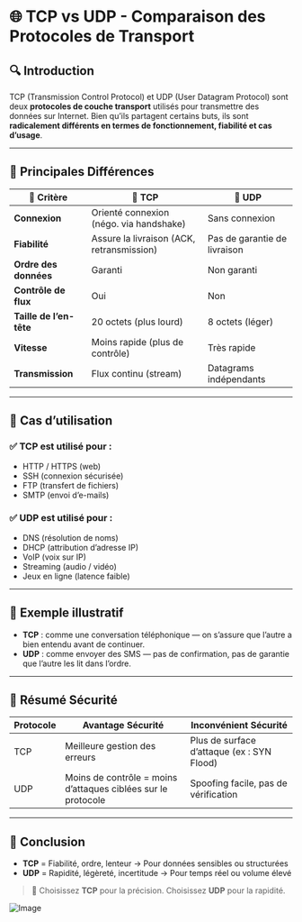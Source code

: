 # 🌐 TCP vs UDP - Comparaison des Protocoles de Transport

## 🔍 Introduction

TCP (Transmission Control Protocol) et UDP (User Datagram Protocol) sont deux **protocoles de couche transport** utilisés pour transmettre des données sur Internet. Bien qu’ils partagent certains buts, ils sont **radicalement différents en termes de fonctionnement, fiabilité et cas d’usage**.

---

## 🧠 Principales Différences

| 🧩 Critère                | 🧷 TCP                                         | 🧷 UDP                                |
|--------------------------|-----------------------------------------------|--------------------------------------|
| **Connexion**            | Orienté connexion (négo. via handshake)       | Sans connexion                       |
| **Fiabilité**            | Assure la livraison (ACK, retransmission)     | Pas de garantie de livraison         |
| **Ordre des données**    | Garanti                                       | Non garanti                          |
| **Contrôle de flux**     | Oui                                           | Non                                  |
| **Taille de l’en-tête**  | 20 octets (plus lourd)                        | 8 octets (léger)                     |
| **Vitesse**              | Moins rapide (plus de contrôle)               | Très rapide                          |
| **Transmission**         | Flux continu (stream)                         | Datagrams indépendants               |

---

## 💼 Cas d’utilisation

### ✅ TCP est utilisé pour :
- HTTP / HTTPS (web)
- SSH (connexion sécurisée)
- FTP (transfert de fichiers)
- SMTP (envoi d’e-mails)

### ✅ UDP est utilisé pour :
- DNS (résolution de noms)
- DHCP (attribution d’adresse IP)
- VoIP (voix sur IP)
- Streaming (audio / vidéo)
- Jeux en ligne (latence faible)

---

## 🧪 Exemple illustratif

- **TCP** : comme une conversation téléphonique — on s’assure que l’autre a bien entendu avant de continuer.
- **UDP** : comme envoyer des SMS — pas de confirmation, pas de garantie que l’autre les lit dans l’ordre.

---

## 🔐 Résumé Sécurité

| Protocole | Avantage Sécurité | Inconvénient Sécurité        |
|-----------|-------------------|------------------------------|
| TCP       | Meilleure gestion des erreurs | Plus de surface d’attaque (ex : SYN Flood) |
| UDP       | Moins de contrôle = moins d’attaques ciblées sur le protocole | Spoofing facile, pas de vérification |

---

## 🧾 Conclusion

- **TCP** = Fiabilité, ordre, lenteur → Pour données sensibles ou structurées
- **UDP** = Rapidité, légèreté, incertitude → Pour temps réel ou volume élevé

> 🎯 Choisissez **TCP** pour la précision. Choisissez **UDP** pour la rapidité.


![Image](https://github.com/user-attachments/assets/d0956443-91b4-4253-948c-64df8fb0a47e)
